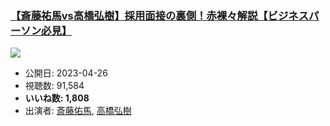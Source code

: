 ### [【斎藤祐馬vs高橋弘樹】採用面接の裏側！赤裸々解説【ビジネスパーソン必見】](https://www.youtube.com/watch?v=tGNtZPc-SSU)
[![](https://img.youtube.com/vi/tGNtZPc-SSU/sddefault.jpg)](https://www.youtube.com/watch?v=tGNtZPc-SSU)
-   公開日: 2023-04-26
-   視聴数: 91,584
-   **いいね数: 1,808**
-   出演者: [斎藤佑馬](/rehacq_fan/people/斎藤佑馬 "wikilink"), [高橋弘樹](/rehacq_fan/people/高橋弘樹 "wikilink")
